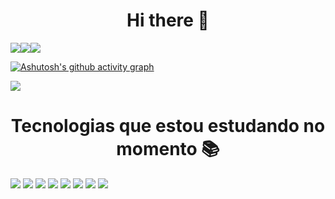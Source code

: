 
<!--


- 🔭 I’m currently working on TechBrudtland,BBTECH,SENAI
- 🌱 I’m currently learning Javascript,Java
- 👯 I’m looking to collaborate on everything i can,especially when it comes to problem solutions
- 🤔 I’m looking for help with to learn C++
- 💬 Ask me about Physics,Math,Portughuese,Logic,Css,
- 📫 How to reach me: glaucoscc@gmail.com
- 😄 Pronouns: your choise i don't realy mind that
- ⚡ Fun fact: My name can mean a greenish blue
-->
                                                                   
 <h1 align="center"> Hi there 👋 </h1>
<div style="display:flex">
  <img src="https://github-readme-stats.vercel.app/api?username=BigGlaucos&theme=react&show_icons=true&hide_border=true&count_private=true&card_width=420">

<a href="https://github.com/BigGlaucos">
 <img    src="https://github-readme-streak-stats.herokuapp.com/?user=BigGlaucos&theme=react&hide_border=true&card_width=400"> 
</a>

<a href="https://github.com/BigGlaucos">
  <img    src="https://github-readme-stats.vercel.app/api/top-langs/?username=anuraghazra&layout=compact&card_width=1020&theme=react&hide_border=true&"> 
</a>

</div>


[![Ashutosh's github activity graph](https://github-readme-activity-graph.vercel.app/graph?username=BigGlaucos&theme=react&hide_border=true)](https://github.com/ashutosh00710/github-readme-activity-graph)

<a href="https://github.com/BigGlaucos">
  <img src="https://camo.githubusercontent.com/3b0449a7982b723cf3ca96a0881e8130f125c43a1d25e5d6cf78c8f6e4465e6a/68747470733a2f2f6b6f6d617265762e636f6d2f67687076632f3f757365726e616d653d6b6576696e4c796626636f6c6f723d626c7565267374796c653d666c617429" data-canonical-src="https://komarev.com/ghpvc/?username=BigGlaucos&amp;color=blue&amp;style=flat)" style="max-width: 100%;">
</a>

<h1 align="center"> Tecnologias que estou estudando no momento 📚 </h1> 
<div style="display: inline_block">
  <img    src="https://img.shields.io/badge/html5-%23E34F26.svg?style=for-the-badge&logo=html5&logoColor=white">
  <img    src="https://img.shields.io/badge/Figma-F24E1E?style=for-the-badge&logo=figma&logoColor=white" />
  <img    src="https://img.shields.io/badge/css3-%231572B6.svg?style=for-the-badge&logo=css3&logoColor=white">
  <img    src="https://img.shields.io/badge/javascript-%23323330.svg?style=for-the-badge&logo=javascript&logoColor=%23F7DF1E">
  <img    src="https://img.shields.io/badge/Node.js-43853D?style=for-the-badge&logo=node.js&logoColor=white" />
  <img    src="https://img.shields.io/badge/Express%20js-000000?style=for-the-badge&logo=express&logoColor=white" />
  <img    src="https://img.shields.io/badge/MySQL-00000F?style=for-the-badge&logo=mysql&logoColor=white" />
  <img    src="https://img.shields.io/badge/Insomnia-5849be?style=for-the-badge&logo=Insomnia&logoColor=white" />
</div>
